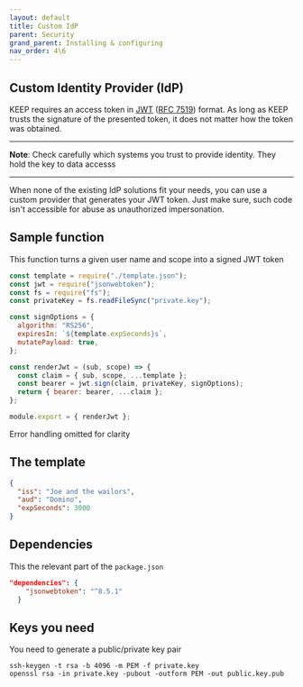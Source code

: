 ```yaml
---
layout: default
title: Custom IdP
parent: Security
grand_parent: Installing & configuring
nav_order: 4\6
---
```


## Custom Identity Provider (IdP)

KEEP requires an access token in [JWT](https://jwt.io/) ([RFC 7519](https://tools.ietf.org/html/rfc7519)) format. As long as KEEP trusts the signature of the presented token, it does not matter how the token was obtained.

---

**Note**: Check carefully which systems you trust to provide identity. They hold the key to data accesss

---

When none of the existing IdP solutions fit your needs, you can use a custom provider that generates your JWT token. Just make sure, such code isn't accessible for abuse as unauthorized impersonation.

## Sample function

This function turns a given user name and scope into a signed JWT token

```js
const template = require("./template.json");
const jwt = require("jsonwebtoken");
const fs = require("fs");
const privateKey = fs.readFileSync("private.key");

const signOptions = {
  algorithm: "RS256",
  expiresIn: `${template.expSeconds}s`,
  mutatePayload: true,
};

const renderJwt = (sub, scope) => {
  const claim = { sub, scope, ...template };
  const bearer = jwt.sign(claim, privateKey, signOptions);
  return { bearer: bearer, ...claim };
};

module.export = { renderJwt };
```

Error handling omitted for clarity

## The template

```json
{
  "iss": "Joe and the wailors",
  "aud": "Domino",
  "expSeconds": 3000
}
```

## Dependencies

This the relevant part of the `package.json`

```json
"dependencies": {
    "jsonwebtoken": "^8.5.1"
  }
```

## Keys you need

You need to generate a public/private key pair

```shell
ssh-keygen -t rsa -b 4096 -m PEM -f private.key
openssl rsa -in private.key -pubout -outform PEM -out public.key.pub
```
